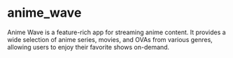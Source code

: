 # anime_wave
Anime Wave is a feature-rich app for streaming anime content.
It provides a wide selection of anime series, movies, and OVAs from various genres, allowing users to enjoy their favorite shows on-demand.



